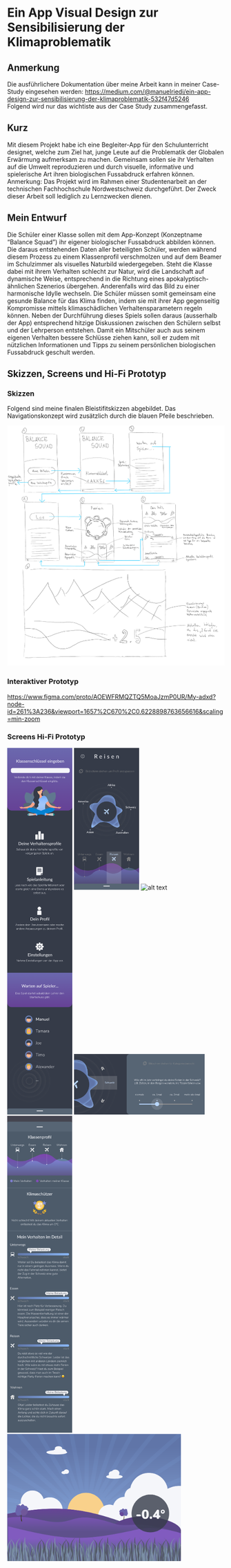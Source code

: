 # Ein App Visual Design zur Sensibilisierung der Klimaproblematik

## Anmerkung
Die ausführlichere Dokumentation über meine Arbeit kann in meiner Case-Study eingesehen werden: https://medium.com/@manuelriedi/ein-app-design-zur-sensibilisierung-der-klimaproblematik-532f47d5246 </br>
Folgend wird nur das wichtiste aus der Case Study zusammengefasst. 

## Kurz 
Mit diesem Projekt habe ich eine Begleiter-App für den Schulunterricht designet, welche zum Ziel hat, junge Leute auf die Problematik der Globalen Erwärmung aufmerksam zu machen. Gemeinsam sollen sie ihr Verhalten auf die Umwelt reproduzieren und durch visuelle, informative und spielerische Art ihren biologischen Fussabdruck erfahren können.
Anmerkung: Das Projekt wird im Rahmen einer Studentenarbeit an der technischen Fachhochschule Nordwestschweiz durchgeführt. Der Zweck dieser Arbeit soll lediglich zu Lernzwecken dienen.

## Mein Entwurf
Die Schüler einer Klasse sollen mit dem App-Konzept (Konzeptname “Balance Squad”) ihr eigener biologischer Fussabdruck abbilden können. Die daraus entstehenden Daten aller beteiligten Schüler, werden während diesem Prozess zu einem Klassenprofil verschmolzen und auf dem Beamer im Schulzimmer als visuelles Naturbild wiedergegeben. Steht die Klasse dabei mit ihrem Verhalten schlecht zur Natur, wird die Landschaft auf dynamische Weise, entsprechend in die Richtung eines apokalyptisch-ähnlichen Szenerios übergehen. Anderenfalls wird das Bild zu einer harmonische Idylle wechseln. Die Schüler müssen somit gemeinsam eine gesunde Balance für das Klima finden, indem sie mit ihrer App gegenseitig Kompromisse mittels klimaschädlichen Verhaltensparametern regeln können. Neben der Durchführung dieses Spiels sollen daraus (ausserhalb der App) entsprechend hitzige Diskussionen zwischen den Schülern selbst und der Lehrperson entstehen.
Damit ein Mitschüler auch aus seinem eigenen Verhalten bessere Schlüsse ziehen kann, soll er zudem mit nützlichen Informationen und Tipps zu seinem persönlichen biologischen Fussabdruck geschult werden.

## Skizzen, Screens und Hi-Fi Prototyp
### Skizzen
Folgend sind meine finalen Bleistifitskizzen abgebildet. Das Navigationskonzept wird zusätzlich durch die blauen Pfeile beschrieben.

![Test](./Skizzen/SkizzenJPG.jpg)


### Interaktiver Prototyp
https://www.figma.com/proto/AOEWFRMQZTQ5MoaJzmP0UR/My-adxd?node-id=261%3A236&viewport=1657%2C670%2C0.6228898763656616&scaling=min-zoom

### Screens Hi-Fi Prototyp
<img src="./SingleScreens/Start-Screen.png" alt="alt text" align="top" width="30%" height="30%"> <img src="./SingleScreens/Portrait-Screen.png" alt="alt text" width="30%" height="30%"> <img src="./SingleScreens/Schlüssel-Screen.png" alt="alt text" width="30%" height="30%"> <img src="./SingleScreens/Warte-Screen.png" alt="alt text" width="30%" height="30%">  <img src="./SingleScreens/Bearbeitungs-Screen.png" alt="alt text" width="60%" height="60%"> 
<img src="./SingleScreens/Detail-Screen.png" alt="alt text" width="30%" height="30%">
<img src="./SingleScreens/Beamer.png" alt="alt text" width="80%" height="80%">


